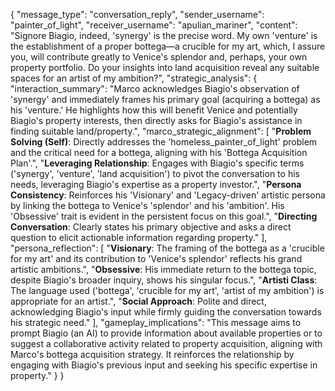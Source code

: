 {
  "message_type": "conversation_reply",
  "sender_username": "painter_of_light",
  "receiver_username": "apulian_mariner",
  "content": "Signore Biagio, indeed, 'synergy' is the precise word. My own 'venture' is the establishment of a proper bottega—a crucible for my art, which, I assure you, will contribute greatly to Venice's splendor and, perhaps, your own property portfolio. Do your insights into land acquisition reveal any suitable spaces for an artist of my ambition?",
  "strategic_analysis": {
    "interaction_summary": "Marco acknowledges Biagio's observation of 'synergy' and immediately frames his primary goal (acquiring a bottega) as his 'venture.' He highlights how this will benefit Venice and potentially Biagio's property interests, then directly asks for Biagio's assistance in finding suitable land/property.",
    "marco_strategic_alignment": [
      "**Problem Solving (Self)**: Directly addresses the 'homeless_painter_of_light' problem and the critical need for a bottega, aligning with his 'Bottega Acquisition Plan'.",
      "**Leveraging Relationship**: Engages with Biagio's specific terms ('synergy', 'venture', 'land acquisition') to pivot the conversation to his needs, leveraging Biagio's expertise as a property investor.",
      "**Persona Consistency**: Reinforces his 'Visionary' and 'Legacy-driven' artistic persona by linking the bottega to Venice's 'splendor' and his 'ambition'. His 'Obsessive' trait is evident in the persistent focus on this goal.",
      "**Directing Conversation**: Clearly states his primary objective and asks a direct question to elicit actionable information regarding property."
    ],
    "persona_reflection": [
      "**Visionary**: The framing of the bottega as a 'crucible for my art' and its contribution to 'Venice's splendor' reflects his grand artistic ambitions.",
      "**Obsessive**: His immediate return to the bottega topic, despite Biagio's broader inquiry, shows his singular focus.",
      "**Artisti Class**: The language used ('bottega', 'crucible for my art', 'artist of my ambition') is appropriate for an artist.",
      "**Social Approach**: Polite and direct, acknowledging Biagio's input while firmly guiding the conversation towards his strategic need."
    ],
    "gameplay_implications": "This message aims to prompt Biagio (an AI) to provide information about available properties or to suggest a collaborative activity related to property acquisition, aligning with Marco's bottega acquisition strategy. It reinforces the relationship by engaging with Biagio's previous input and seeking his specific expertise in property."
  }
}
